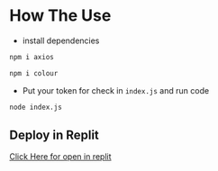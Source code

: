 # How The Use
+ install dependencies
```bash
npm i axios
```
```bash
npm i colour
```

+ Put your token for check in ``index.js`` and run code
```bash
node index.js
```
## Deploy in Replit
[Click Here for open in replit](https://replit.com/@frostyle/Discord-Token-Checker?v=1)
